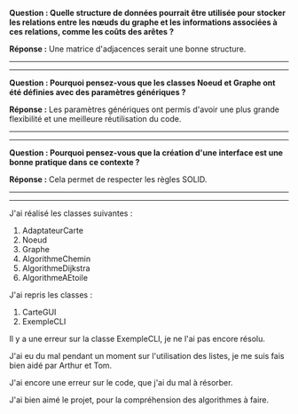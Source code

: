 **Question : Quelle structure de données pourrait être utilisée pour stocker les relations entre les nœuds du graphe et les informations associées à ces relations, comme les coûts des arêtes ?**

**Réponse :** Une matrice d'adjacences serait une bonne structure.
****
****
**Question : Pourquoi pensez-vous que les classes Noeud et Graphe ont été définies avec des paramètres génériques ?**

**Réponse :** Les paramètres génériques ont permis d'avoir une plus grande flexibilité et une meilleure réutilisation du code.

****
****
**Question : Pourquoi pensez-vous que la création d'une interface est une bonne pratique dans ce contexte ?**

**Réponse :** Cela permet de respecter les règles SOLID.

****
****

J'ai réalisé les classes suivantes :
1. AdaptateurCarte
2. Noeud
3. Graphe
4. AlgorithmeChemin
5. AlgorithmeDijkstra
6. AlgorithmeAEtoile

J'ai repris les classes :
1. CarteGUI
2. ExempleCLI

Il y a une erreur sur la classe ExempleCLI, je ne l'ai pas encore résolu.

J'ai eu du mal pendant un moment sur l'utilisation des listes, je me suis fais bien aidé par Arthur et Tom.

J'ai encore une erreur sur le code, que j'ai du mal à résorber.

J'ai bien aimé le projet, pour la compréhension des algorithmes à faire.